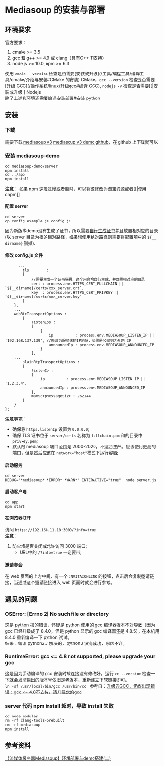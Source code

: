 # Mediasoup 的安装与部署

## 环境要求

官方要求：

1.  cmake \>= 3.5
2.  gcc 和 g++ \>= 4.9 或 clang（具有C++ 11支持）
3.  node.js \>= 10.0, npm \>= 6.3

使用 `cmake --version`
检查是否需要[安装或升级](/工具/编程工具/编译工具/cmake/介绍与安装#CMake 的安装)
CMake，`gcc --version` 检查是否需要[升级
GCC](/操作系统/linux/升级gcc#编译 GCC), `nodejs -v`
检查是否需要\[\[\|安装或升级\]\] Nodejs  
除了上述的环境还需要[编译安装部署#安装](/计算机语言/程序语言/python/编译安装部署#安装)
python  

## 安装

### 下载

需要下载 [mediasoup v3](https://github.com/versatica/mediasoup)
[mediasoup v3 demo
github](https://github.com/versatica/mediasoup-demo)，在 github
上下载就可以  

### 安装 mediasoup-demo

    cd mediasoup-demo/server
    npm install
    cd ../app
    npm install

**注意**： 如果 npm
速度过慢或者超时，可以将源修改为淘宝的源或者\[\[\|使用 cnpm\]\]  

#### 配置 server

    cd server
    cp config.example.js config.js

因为新版本demo没有生成了证书，所以需要[自行生成证书](/工具/其他/openssl自签证书)并且放置相对应的目录(以
server 目录为根的相对路径，如果想使用绝对路径则需要将配置项中的
`${__ dirname}` 删掉).  

#### 修改 config.js 文件

          ...
            tls        :
            {
                //需要生成一个证书秘钥，这个用命令自行生成，并放置相对应的目录
                cert : process.env.HTTPS_CERT_FULLCHAIN || `${__dirname}/certs/xxx_server.crt`,
                key  : process.env.HTTPS_CERT_PRIVKEY || `${__dirname}/certs/xxx_server.key`
            }
        },
        ...
        webRtcTransportOptions :
            {
                listenIps :
                [
                    {
                        ip          : process.env.MEDIASOUP_LISTEN_IP || '192.168.137.139', //修改为服务端的IP地址，如果是公网则为外网 IP
                        announcedIp : process.env.MEDIASOUP_ANNOUNCED_IP
                    }   
                ],
        ...
            plainRtpTransportOptions :
            {
                listenIp :
                {
                    ip          : process.env.MEDIASOUP_LISTEN_IP || '1.2.3.4',
                    announcedIp : process.env.MEDIASOUP_ANNOUNCED_IP
                },
                maxSctpMessageSize : 262144
            }
        }
    };

**注意事项**：  
- 确保将 `https.listenIp` 设置为 `0.0.0.0`;  
- 确保 TLS 证书位于 `server/certs` 名称为 `fullchain.pem` 和的目录中
`privkey.pem`;  
- 默认的 mediasoup 端口范围是
2000-2020，不适合生产。应该使用更高的端口，但是然后应该在
`network="host"`模式下运行容器;  

#### 启动服务

    cd server
    DEBUG="*mediasoup* *ERROR* *WARN*" INTERACTIVE="true"  node server.js

#### 启动客户端

    cd app
    npm start

#### 在浏览器打开

访问 `https://192.168.11.18:3000/?info=true`  
**注意**：

1.  防火墙是否关闭或允许访问 3000 端口;  
    - URL中的 `/?info=true` 一定要带;  

#### 邀请参会

在 web 页面的上方中间，有一个 `INVITAIONLINK`
的按钮，点击后会复制邀请链接，当通过这个邀请链接进入 web
页面时就会进行参考。  

## 遇见的问题

### OSError: \[Errno 2\] No such file or directory

这是 python 报的错误，怀疑是 python 使用的 gcc 编译器版本不对导致（因为
gcc 已经升级成了 8.4.0，但是 python 显示的 gcc 编译器还是
4.8.5），在本机用 8.4.0 重新编译一下 python 试试。  
结果：编译 python2.7 解决的，python3 没有成功，原因不详。  

### RuntimeError: gcc \<= 4.8 not supported, please upgrade your gcc

这是因为手动编译的 gcc 安装时软连接没有修改好，运行 `cc --version`
检查一下就会发现输出的版本号依旧是老版本，重新建立下软链接即可。  
`ln -sf /usr/local/bin/gcc /usr/bin/cc
` 参考自：[升级的GCC，仍然出现错误：gcc \<=
4.8不支持，请升级您的gcc](https://mediasoup.discourse.group/t/upgraded-gcc-still-getting-error-gcc-4-8-not-supported-please-upgrade-your-gcc/76)  

### server 代码 npm install 超时，导致 install 失败

    cd node_modules
    rm -rf clang-tools-prebuilt
    rm -rf mediasoup
    npm install

## 参考资料

[【流媒体服务器Mediasoup】环境部署与demo搭建(二)](https://blog.csdn.net/gjy_it/article/details/104423353)  
